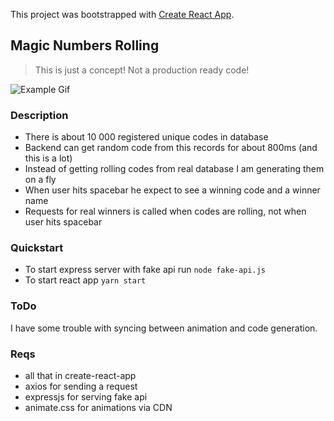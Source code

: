 This project was bootstrapped with [Create React App](https://github.com/facebookincubator/create-react-app).

## Magic Numbers Rolling

> This is just a concept! Not a production ready code!

![Example Gif](https://github.com/Iamthelaw/magicnumbers/blob/master/public/example.gif)

### Description
- There is about 10 000 registered unique codes in database
- Backend can get random code from this records for about 800ms (and this is a lot)
- Instead of getting rolling codes from real database I am generating them on a fly
- When user hits spacebar he expect to see a winning code and a winner name
- Requests for real winners is called when codes are rolling, not when user hits spacebar

### Quickstart
- To start express server with fake api run `node fake-api.js`
- To start react app `yarn start`


### ToDo
I have some trouble with syncing between animation and code generation.

### Reqs
- all that in create-react-app
- axios for sending a request
- expressjs for serving fake api
- animate.css for animations via CDN
